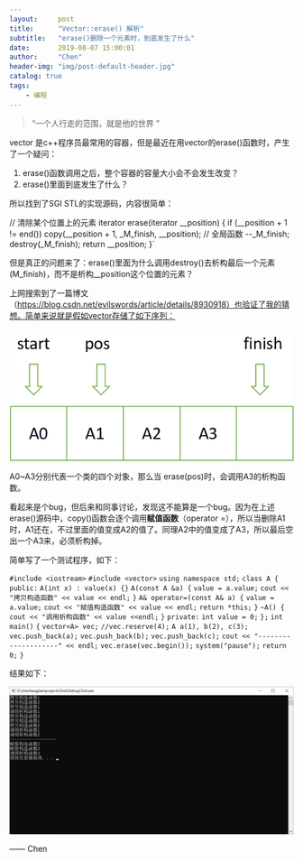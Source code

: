 ```yaml
---
layout:     post
title:      "Vector::erase() 解析"
subtitle:   "erase()删除一个元素时，到底发生了什么"
date:       2019-08-07 15:00:01
author:     "Chen"
header-img: "img/post-default-header.jpg"
catalog: true
tags:
    - 编程
---
```


> “一个人行走的范围，就是他的世界 ”



vector 是c++程序员最常用的容器，但是最近在用vector的erase()函数时，产生了一个疑问：

1.  erase()函数调用之后，整个容器的容量大小会不会发生改变？
2.  erase()里面到底发生了什么？

所以找到了SGI STL的实现源码，内容很简单：

// 清除某个位置上的元素
iterator erase(iterator __position) {
	if (__position + 1 != end())
		copy(__position + 1, _M_finish, __position); // 全局函数
	--_M_finish;
	destroy(_M_finish);
	return __position;
}`

但是真正的问题来了：erase()里面为什么调用destroy()去析构最后一个元素(M_finish)，而不是析构__position这个位置的元素？

上网搜索到了一篇博文（https://blog.csdn.net/evilswords/article/details/8930918）也验证了我的猜想。简单来说就是假如vector存储了如下序列：

![](/img/in-post/open-source-license.png)

A0~A3分别代表一个类的四个对象，那么当 erase(pos)时，会调用A3的析构函数。

看起来是个bug，但后来和同事讨论，发现这不能算是一个bug。因为在上述erase()源码中，copy()函数会逐个调用**赋值函数**（operator =），所以当删除A1时，A1还在，不过里面的值变成A2的值了。同理A2中的值变成了A3，所以最后空出一个A3来，必须析构掉。

简单写了一个测试程序，如下：

`#include <iostream>`
`#include <vector>`
`using namespace std;`
`class A {`
`public:`
	`A(int x) : value(x) {}`
	`A(const A &a) {`
		`value = a.value;`
		`cout << "拷贝构造函数" << value << endl;`
	`}`
	`A& operator=(const A& a) {`
		`value = a.value;`
		`cout << "赋值构造函数" << value << endl;`
		`return *this;`
	`}`
	`~A() {`
		`cout << "调用析构函数" << value <<endl;`
	`}`
`private:`
	`int value = 0;`
`};`
`int main()`
`{`
	`vector<A> vec;`
	`//vec.reserve(4);`
	`A a(1), b(2), c(3);`
	`vec.push_back(a);`
	`vec.push_back(b);`
	`vec.push_back(c);`
	`cout << "--------------------" << endl;`
	`vec.erase(vec.begin());`
	`system("pause");`
	`return 0;`
`}`

结果如下：

![](/img/in-post/post-c-u-ali-team.png)

—— Chen


